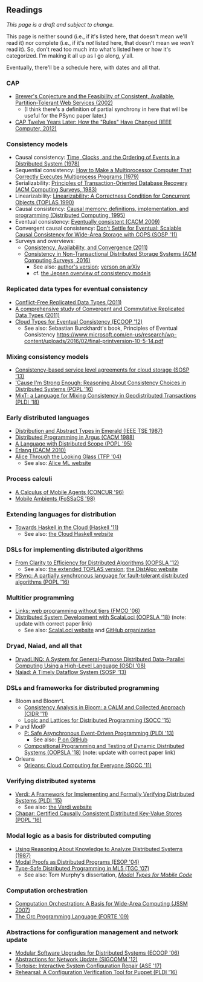 ## Readings

_This page is a draft and subject to change._

This page is neither sound (i.e., if it's listed here, that doesn't mean we'll read it) nor complete (i.e., if it's *not* listed here, that doesn't mean we *won't* read it).  So, don't read too much into what's listed here or how it's categorized.  I'm making it all up as I go along, y'all.

Eventually, there'll be a schedule here, with dates and all that.

### CAP

  - [Brewer's Conjecture and the Feasibility of Consistent, Available, Partition-Tolerant Web Services (2002)](http://www.comp.nus.edu.sg/~gilbert/pubs/BrewersConjecture-SigAct.pdf)
    - (I think there's a definition of partial synchrony in here that will be useful for the PSync paper later.)
  - [CAP Twelve Years Later: How the "Rules" Have Changed (IEEE Computer, 2012)](https://www.infoq.com/articles/cap-twelve-years-later-how-the-rules-have-changed)

### Consistency models

  - Causal consistency: [Time, Clocks, and the Ordering of Events in a Distributed System (1978)](https://lamport.azurewebsites.net/pubs/time-clocks.pdf)
  - Sequential consistency: [How to Make a Multiprocessor Computer That Correctly Executes Multiprocess Programs (1979)](https://www.microsoft.com/en-us/research/publication/make-multiprocessor-computer-correctly-executes-multiprocess-programs/)
  - Serializability: [Principles of Transaction-Oriented Database Recovery (ACM Computing Surveys, 1983)](https://dl.acm.org/citation.cfm?id=291)
  - Linearizability: [Linearizability: A Correctness Condition for Concurrent Objects (TOPLAS 1990)](http://cs.brown.edu/~mph/HerlihyW90/p463-herlihy.pdf)
  - Causal consistency: [Causal memory: definitions, implementation, and programming (Distributed Computing, 1995)](https://link.springer.com/article/10.1007/BF01784241)
  - Eventual consistency: [Eventually consistent (CACM 2009)](https://dl.acm.org/citation.cfm?id=1435432)
  - Convergent causal consistency: [Don't Settle for Eventual: Scalable Causal Consistency for Wide-Area Storage with COPS (SOSP '11)](https://www.cs.cmu.edu/~dga/papers/cops-sosp2011.pdf)
  - Surveys and overviews:
    - [Consistency, Availability, and Convergence (2011)](http://www.cs.cornell.edu/lorenzo/papers/cac-tr.pdf)
    - [Consistency in Non-Transactional Distributed Storage Systems (ACM Computing Surveys, 2016)](https://dl.acm.org/citation.cfm?id=2926965)
      - See also: [author's version](http://www.vukolic.com/consistency-survey.pdf); [verson on arXiv](https://arxiv.org/abs/1512.00168)
      - cf. [the Jepsen overview of consistency models](https://jepsen.io/consistency)

### Replicated data types for eventual consistency

  - [Conflict-Free Replicated Data Types (2011)](https://hal.inria.fr/inria-00609399/document)
  - [A comprehensive study of Convergent and Commutative Replicated Data Types (2011)](https://hal.inria.fr/inria-00555588/document)
  - [Cloud Types for Eventual Consistency (ECOOP '12)](https://www.microsoft.com/en-us/research/wp-content/uploads/2016/02/CloudTypes-ECOOP12.pdf)
    - See also: Sebastian Burckhardt's book, Principles of Eventual Consistency https://www.microsoft.com/en-us/research/wp-content/uploads/2016/02/final-printversion-10-5-14.pdf

### Mixing consistency models

  - [Consistency-based service level agreements for cloud storage (SOSP '13)](https://www.microsoft.com/en-us/research/publication/consistency-based-service-level-agreements-for-cloud-storage/)
  - ['Cause I'm Strong Enough: Reasoning About Consistency Choices in Distributed Systems (POPL '16)](http://software.imdea.org/~gotsman/papers/logic-popl16.pdf)
  - [MixT: a Language for Mixing Consistency in Geodistributed Transactions (PLDI '18)](http://www.cs.cornell.edu/andru/papers/mixt/mixt.pdf)

### Early distributed languages

  - [Distribution and Abstract Types in Emerald (IEEE TSE 1987)](http://web.cecs.pdx.edu/~black/publications/Emerald%20IEEE%20TSE.pdf)
  - [Distributed Programming in Argus (CACM 1988)](https://dl.acm.org/citation.cfm?id=42399)
  - [A Language with Distributed Scope (POPL '95)](http://lucacardelli.name/Papers/Obliq.pdf)
  - [Erlang (CACM 2010)](https://cacm.acm.org/magazines/2010/9/98014-erlang/fulltext)
  - [Alice Through the Looking Glass (TFP '04)](https://people.mpi-sws.org/~rossberg/papers/Rossberg,%20Le%20Botlan,%20Tack,%20Brunklaus,%20Smolka%20-%20Alice%20Through%20the%20Looking%20Glass.pdf)
    - See also: [Alice ML website](https://www.ps.uni-saarland.de/alice/)

### Process calculi

  - [A Calculus of Mobile Agents (CONCUR '96)](https://dl.acm.org/citation.cfm?id=703841)
  - [Mobile Ambients (FoSSaCS '98)](http://lucacardelli.name/Papers/MobileAmbientsETAPS98.A4.pdf)

### Extending languages for distribution

  - [Towards Haskell in the Cloud (Haskell '11)](https://www.microsoft.com/en-us/research/wp-content/uploads/2016/07/remote.pdf)
    - See also: [the Cloud Haskell website](http://haskell-distributed.github.io/)

### DSLs for implementing distributed algorithms

  - [From Clarity to Efficiency for Distributed Algorithms (OOPSLA '12)](http://www3.cs.stonybrook.edu/~liu/papers/DistPL-OOPSLA12.pdf)
    - See also: [the extended TOPLAS version](https://arxiv.org/pdf/1412.8461.pdf); [the DistAlgo website](https://sites.google.com/site/distalgo/)
  - [PSync: A partially synchronous language for fault-tolerant distributed algorithms (POPL '16)](https://hal.inria.fr/hal-01251199/document)

### Multitier programming

  - [Links: web programming without tiers (FMCO '06)](http://links-lang.org/papers/links-fmco06.pdf)
  - [Distributed System Development with ScalaLoci (OOPSLA '18)](https://2018.splashcon.org/event/splash-2018-oopsla-distributed-system-development-with-scalaloci) (note: update with correct paper link)
    - See also: [ScalaLoci website](https://scala-loci.github.io/) and [GitHub organization](https://github.com/scala-loci)

### Dryad, Naiad, and all that

  - [DryadLINQ: A System for General-Purpose Distributed Data-Parallel Computing Using a High-Level Language (OSDI '08)](https://www.usenix.org/legacy/events/osdi08/tech/full_papers/yu_y/yu_y.pdf)
  - [Naiad: A Timely Dataflow System (SOSP '13)](http://sigops.org/sosp/sosp13/papers/p439-murray.pdf)

### DSLs and frameworks for distributed programming

  - Bloom and Bloom^L
    - [Consistency Analysis in Bloom: a CALM and Collected Approach (CIDR '11)](http://db.cs.berkeley.edu/papers/cidr11-bloom.pdf)
    - [Logic and Lattices for Distributed Programming (SOCC '15)](https://dl.acm.org/citation.cfm?id=2391230)
  - P and ModP
    - [P: Safe Asynchronous Event-Driven Programming (PLDI '13)](https://dl.acm.org/citation.cfm?id=2462184) 
      - See also: [P on GitHub](https://github.com/p-org/P)
    - [Compositional Programming and Testing of Dynamic Distributed Systems (OOPSLA '18)](https://2018.splashcon.org/event/splash-2018-oopsla-compositional-programming-and-testing-of-dynamic-distributed-systems) (note: update with correct paper link)
  - Orleans
    - [Orleans: Cloud Computing for Everyone (SOCC '11)](https://www.microsoft.com/en-us/research/wp-content/uploads/2011/10/socc125-print.pdf)

### Verifying distributed systems

  - [Verdi: A Framework for Implementing and Formally Verifying Distributed Systems (PLDI '15)](http://verdi.uwplse.org/verdi.pdf)
    - See also: [the Verdi website](http://verdi.uwplse.org/)
  - [Chapar: Certified Causally Consistent Distributed Key-Value Stores (POPL '16)](http://www.cs.ucr.edu/~lesani/companion/popl16/POPL16.pdf)

### Modal logic as a basis for distributed computing

  - [Using Reasoning About Knowledge to Analyze Distributed Systems (1987)](https://www.cs.cornell.edu/home/halpern/papers/UsingRAK.pdf)
  - [Modal Proofs as Distributed Programs (ESOP '04)](http://sip.cs.princeton.edu/pub/modal-esop04.pdf)
  - [Type-Safe Distributed Programming in ML5 (TGC '07)](http://www.cs.cmu.edu/~tom7/papers/ml5_tgc2007_preproceedings.pdf)
    - See also: Tom Murphy's dissertation, [_Modal Types for Mobile Code_](http://www.cs.cmu.edu/~tom7/papers/modal-types-for-mobile-code.pdf)

### Computation orchestration

  - [Computation Orchestration: A Basis for Wide-Area Computing (JSSM 2007)](http://orc.csres.utexas.edu/papers/OrcJSSM.pdf)
  - [The Orc Programming Language (FORTE '09)](http://orc.csres.utexas.edu/papers/forte09.pdf)

### Abstractions for configuration management and network update

  - [Modular Software Upgrades for Distributed Systems (ECOOP '06)](http://pmg.csail.mit.edu/pubs/ajmani06modular-abstract.html)
  - [Abstractions for Network Update (SIGCOMM '12)](http://reitblatt.com/papers/consistent-updates-sigcomm12.pdf)
  - [Tortoise: Interactive System Configuration Repair (ASE '17)](https://people.cs.umass.edu/~arjun/papers/2017-weiss-tortoise.html)
  - [Rehearsal: A Configuration Verification Tool for Puppet (PLDI '16)](https://people.cs.umass.edu/~arjun/papers/2016-rehearsal.html)
